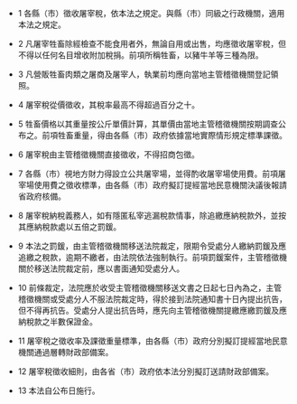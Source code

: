 * 1 各縣（市）徵收屠宰稅，依本法之規定。與縣（市）同級之行政機關，適用本法之規定。

* 2 凡屠宰牲畜除經檢查不能食用者外，無論自用或出售，均應徵收屠宰稅，但不得以任何名目增收附加稅捐。前項所稱牲畜，以豬牛羊等三種為限。

* 3 凡營販牲畜肉類之屠商及屠宰人，執業前均應向當地主管稽徵機關登記領照。

* 4 屠宰稅從價徵收，其稅率最高不得超過百分之十。

* 5 牲畜價格以其重量按公斤單價計算，其單價由當地主管稽徵機關按期調查公布之。前項牲畜重量，得由各縣（市）政府依據當地實際情形規定標準課徵。

* 6 屠宰稅由主管稽徵機關直接徵收，不得招商包徵。

* 7 各縣（市）視地方財力得設立公共屠宰場，並得酌收屠宰場使用費。前項屠宰場使用費之徵收標準，由各縣（市）政府擬訂提經當地民意機關決議後報請省政府核備。

* 8 屠宰稅納稅義務人，如有隱匿私宰逃漏稅款情事，除追繳應納稅款外，並按其應納稅款處以五倍之罰鍰。

* 9 本法之罰鍰，由主管稽徵機關移送法院裁定，限期令受處分人繳納罰鍰及應追繳之稅款，逾期不繳者，由法院依法強制執行。前項罰鍰案件，主管稽徵機關於移送法院裁定前，應以書面通知受處分人。

* 10 前條裁定，法院應於收受主管稽徵機關移送文書之日起七日內為之，主管稽徵機關或受處分人不服法院裁定時，得於接到法院通知書十日內提出抗告，但不得再抗告。受處分人提出抗告時，應先向主管稽徵機關提繳應繳罰鍰及應納稅款之半數保證金。

* 11 屠宰稅之徵收率及課徵重量標準，由各縣（市）政府分別擬訂提經當地民意機關通過層轉財政部備案。

* 12 屠宰稅徵收細則，由各省（市）政府依本法分別擬訂送請財政部備案。

* 13 本法自公布日施行。

